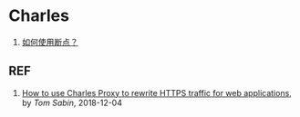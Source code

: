# Charles

1. [如何使用断点？](./breakpoints.md)

## REF

1. [How to use Charles Proxy to rewrite HTTPS traffic for web applications](https://deliveroo.engineering/2018/12/04/how-to-use-charles-proxy-to-rewrite-https-traffic-for-web-applications.html), by *Tom Sabin*, 2018-12-04